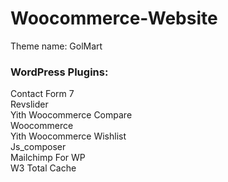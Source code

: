 # Woocommerce-Website

Theme name: GolMart 

### WordPress Plugins:

Contact Form 7<br>
Revslider<br>
Yith Woocommerce Compare<br>
Woocommerce<br>
Yith Woocommerce Wishlist<br>
Js_composer<br>
Mailchimp For WP<br>
W3 Total Cache<br>
